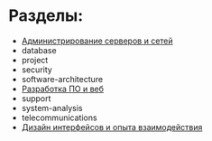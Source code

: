 # Разделы:

- [Администрирование серверов и сетей](/administration)
- database
- project
- security
- software-architecture
- [Разработка ПО и веб](software-development)
- support
- system-analysis
- telecommunications
- [Дизайн интерфейсов и опыта взаимодействия](ui-and-ux-design)